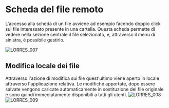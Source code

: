# Scheda del file remoto

L'accesso alla scheda di un file avviene ad esempio facendo doppio click sul file interessato presente in una cartella.
Questa scheda permette di vedere nella sezione centrale il file selezionato, e, attraverso il menu di sinistra, è possibile gestirlo.


![LORRES_007](https://doc.smeup.com/immagini/MBDOC_SCH-J9/LORRES_007.png)
## Modifica locale dei file

Attraverso l'azione di modifica sui file quest'ultimo viene aperto in locale attraverso l'applicazione relativa.
Le modifiche apportate, dopo essere salvate vengono caricate automaticamente in sostituzione del file originale e sono quindi immediatamente disponibili a tutti gli utenti.
![LORRES_008](https://doc.smeup.com/immagini/MBDOC_SCH-J9/LORRES_008.png)![LORRES_009](https://doc.smeup.com/immagini/MBDOC_SCH-J9/LORRES_009.png)